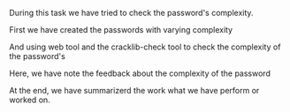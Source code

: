 During this task we have tried to check the password's complexity.

First we have created the passwords with varying complexity

And using web tool and the cracklib-check tool to check the complexity of the password's

Here, we have note the feedback about the complexity of the password

At the end, we have summarizerd the work what we have perform or worked on.
